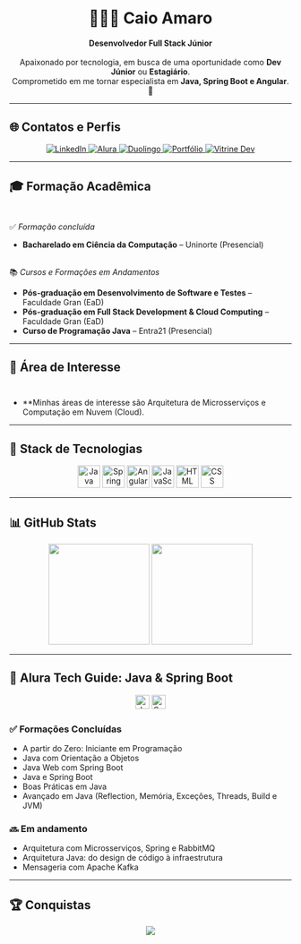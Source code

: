 <h1 align="center">👨🏻‍💻 Caio Amaro</h1>

<p align="center">
  <strong>Desenvolvedor Full Stack Júnior</strong><br/>
  <br/>
  Apaixonado por tecnologia, em busca de uma oportunidade como <strong>Dev Júnior</strong> ou <strong>Estagiário</strong>. <br/>
  Comprometido em me tornar especialista em <strong>Java, Spring Boot e Angular</strong>. 🚀
</p>

---

## 🌐 Contatos e Perfis

<p align="center">
  <a href="https://www.linkedin.com/in/caio-amaro-146775190" target="_blank">
    <img alt="LinkedIn" src="https://img.shields.io/badge/LinkedIn-%234A6E99?style=for-the-badge&logo=linkedin&logoColor=white" />
  </a>
  <a href="https://cursos.alura.com.br/user/caioamaro" target="_blank">
    <img alt="Alura" src="https://img.shields.io/badge/Alura-%23000000?style=for-the-badge&logo=alura&logoColor=white" />
  </a>
  <a href="https://www.duolingo.com/profile/Hamnarok1" target="_blank">
    <img alt="Duolingo" src="https://img.shields.io/badge/Duolingo-%2300B140?style=for-the-badge&logo=duolingo&logoColor=white" />
  </a>
  <a href="https://curriculo-ux.vercel.app/" target="_blank">
    <img alt="Portfólio" src="https://img.shields.io/badge/Portfólio-%230A74FF?style=for-the-badge&logo=react&logoColor=white" />
  </a>
  <a href="https://cursos.alura.com.br/vitrinedev/caioamaro" target="_blank">
    <img alt="Vitrine Dev" src="https://img.shields.io/badge/Vitrine_Dev-%230A74FF?style=for-the-badge&logo=react&logoColor=white" />
  </a>
</p>

---

## 🎓 Formação Acadêmica <br/><br/>

✅ *Formação concluída* <br/>
- **Bacharelado em Ciência da Computação** – Uninorte (Presencial) <br/><br/>


📚 *Cursos e Formações em Andamentos* <br/>
- **Pós-graduação em Desenvolvimento de Software e Testes** – Faculdade Gran (EaD)  
- **Pós-graduação em Full Stack Development & Cloud Computing** – Faculdade Gran (EaD)  
- **Curso de Programação Java** – Entra21 (Presencial)  

---


## 🧐 Área de Interesse <br/><br/>

- **Minhas áreas de interesse são Arquitetura de Microsserviços e Computação em Nuvem (Cloud).


---

## 🧰 Stack de Tecnologias

<p align="center">
  <img src="https://cdn.jsdelivr.net/gh/devicons/devicon/icons/java/java-original.svg" width="40" title="Java"/>
  <img src="https://cdn.jsdelivr.net/gh/devicons/devicon/icons/spring/spring-original.svg" width="40" title="Spring Boot"/>
  <img src="https://cdn.jsdelivr.net/gh/devicons/devicon/icons/angularjs/angularjs-original.svg" width="40" title="Angular"/>
  <img src="https://cdn.jsdelivr.net/gh/devicons/devicon/icons/javascript/javascript-original.svg" width="40" title="JavaScript"/>
  <img src="https://cdn.jsdelivr.net/gh/devicons/devicon/icons/html5/html5-original.svg" width="40" title="HTML"/>
  <img src="https://cdn.jsdelivr.net/gh/devicons/devicon/icons/css3/css3-original.svg" width="40" title="CSS"/>
</p>

---

## 📊 GitHub Stats

<p align="center">
  <img height="180em" src="https://github-readme-stats.vercel.app/api?username=caioamaro&show_icons=true&theme=tokyonight&locale=pt-br" />
  <img height="180em" src="https://github-readme-stats.vercel.app/api/top-langs/?username=caioamaro&theme=tokyonight&layout=compact&custom_title=Tecnologias&langs_count=9" />
</p>

---

## 📘 Alura Tech Guide: Java & Spring Boot

<p align="center">
  <img src="https://cdn.jsdelivr.net/gh/devicons/devicon/icons/java/java-original.svg" width="25" title="Java" />
  <img src="https://cdn.jsdelivr.net/gh/devicons/devicon/icons/spring/spring-original.svg" width="25" title="Spring" />
</p>

### ✅ Formações Concluídas

- A partir do Zero: Iniciante em Programação  
- Java com Orientação a Objetos  
- Java Web com Spring Boot  
- Java e Spring Boot  
- Boas Práticas em Java  
- Avançado em Java (Reflection, Memória, Exceções, Threads, Build e JVM)

### 🔜 Em andamento

- Arquitetura com Microsserviços, Spring e RabbitMQ  
- Arquitetura Java: do design de código à infraestrutura  
- Mensageria com Apache Kafka  

---

## 🏆 Conquistas

<p align="center">
  <img src="https://github-profile-trophy.vercel.app/?username=CaioAmaro&title=Commits,Repositories,Experience,Stars&theme=tokyonight" />
</p>
